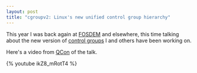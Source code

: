 ```yaml
---
layout: post
title: "cgroupv2: Linux's new unified control group hierarchy"
---
```


This year I was back again at [FOSDEM][] and elsewhere, this time talking about
the new version of [control groups][] I and others have been working on.

Here's a video from [QCon][] of the talk.

{% youtube ikZ8_mRotT4 %}

[FOSDEM]: https://fosdem.org/
[control groups]: https://en.wikipedia.org/wiki/Cgroups
[QCon]: https://qconlondon.com/
